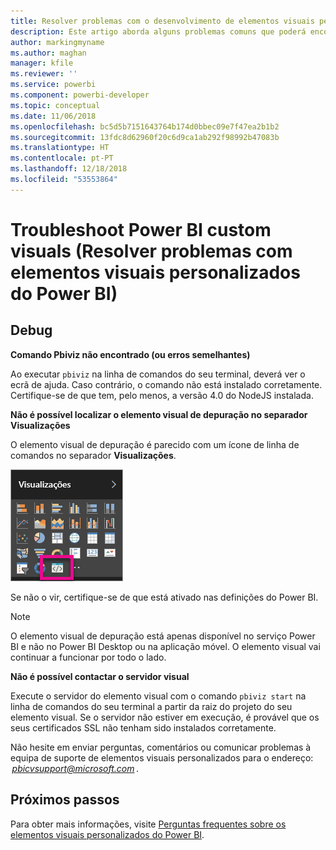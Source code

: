 ```yaml
---
title: Resolver problemas com o desenvolvimento de elementos visuais personalizados do Power BI
description: Este artigo aborda alguns problemas comuns que poderá encontrar ao desenvolver ou criar um elemento visual personalizado do Power BI.
author: markingmyname
ms.author: maghan
manager: kfile
ms.reviewer: ''
ms.service: powerbi
ms.component: powerbi-developer
ms.topic: conceptual
ms.date: 11/06/2018
ms.openlocfilehash: bc5d5b7151643764b174d0bbec09e7f47ea2b1b2
ms.sourcegitcommit: 13fdc8d62960f20c6d9ca1ab292f98992b47083b
ms.translationtype: HT
ms.contentlocale: pt-PT
ms.lasthandoff: 12/18/2018
ms.locfileid: "53553864"
---
```

# <a name="troubleshoot-power-bi-custom-visuals"></a>Troubleshoot Power BI custom visuals (Resolver problemas com elementos visuais personalizados do Power BI)

## <a name="debug"></a>Debug

**Comando Pbiviz não encontrado (ou erros semelhantes)**

Ao executar `pbiviz` na linha de comandos do seu terminal, deverá ver o ecrã de ajuda. Caso contrário, o comando não está instalado corretamente. Certifique-se de que tem, pelo menos, a versão 4.0 do NodeJS instalada.

**Não é possível localizar o elemento visual de depuração no separador Visualizações**

O elemento visual de depuração é parecido com um ícone de linha de comandos no separador **Visualizações**.

![Seleção de elementos visuais](media/power-bi-custom-visuals-troubleshoot/powerbi-developer-visual-selection.png)

Se não o vir, certifique-se de que está ativado nas definições do Power BI.

> [!NOTE]
> O elemento visual de depuração está apenas disponível no serviço Power BI e não no Power BI Desktop ou na aplicação móvel. O elemento visual vai continuar a funcionar por todo o lado.

**Não é possível contactar o servidor visual**

Execute o servidor do elemento visual com o comando `pbiviz start` na linha de comandos do seu terminal a partir da raiz do projeto do seu elemento visual. Se o servidor não estiver em execução, é provável que os seus certificados SSL não tenham sido instalados corretamente.

Não hesite em enviar perguntas, comentários ou comunicar problemas à equipa de suporte de elementos visuais personalizados para o endereço:  *pbicvsupport@microsoft.com* .

## <a name="next-steps"></a>Próximos passos

Para obter mais informações, visite [Perguntas frequentes sobre os elementos visuais personalizados do Power BI](power-bi-custom-visuals-faq.md#organizational-custom-visuals).
